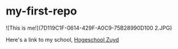 # my-first-repo
![This is me!](7D119C1F-0614-429F-A0C9-75B28990D100 2.JPG)

Here's a link to my school, [Hogeschool Zuyd](zuyd.nl)
